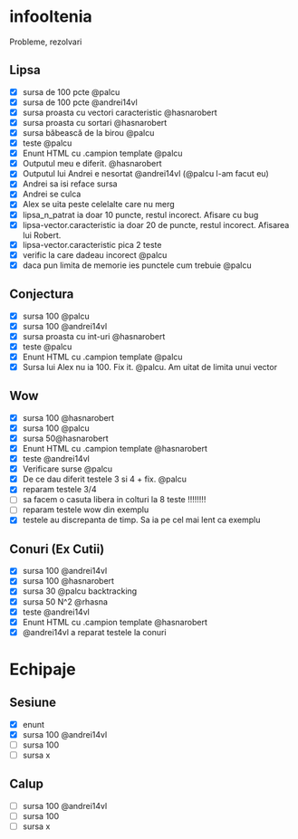 # infooltenia
Probleme, rezolvari

## Lipsa

- [x] sursa de 100 pcte @palcu
- [x] sursa de 100 pcte @andrei14vl
- [x] sursa proasta cu vectori caracteristic @hasnarobert
- [x] sursa proasta cu sortari @hasnarobert
- [x] sursa băbească de la birou @palcu
- [x] teste @palcu
- [x] Enunt HTML cu .campion template @palcu
- [x] Outputul meu e diferit. @hasnarobert
- [x] Outputul lui Andrei e nesortat @andrei14vl (@palcu l-am facut eu)
- [x] Andrei sa isi reface sursa
- [x] Andrei se culca
- [x] Alex se uita peste celelalte care nu merg
- [x] lipsa_n_patrat ia doar 10 puncte, restul incorect. Afisare cu bug
- [x] lipsa-vector.caracteristic ia doar 20 de puncte, restul incorect. Afisarea lui Robert.
- [x] lipsa-vector.caracteristic pica 2 teste
- [x] verific la care dadeau incorect @palcu
- [x] daca pun limita de memorie ies punctele cum trebuie @palcu

## Conjectura

- [x] sursa 100 @palcu
- [x] sursa 100 @andrei14vl
- [x] sursa proasta cu int-uri @hasnarobert
- [x] teste @palcu
- [x] Enunt HTML cu .campion template @palcu
- [x] Sursa lui Alex nu ia 100. Fix it. @palcu. Am uitat de limita unui vector

## Wow

- [x] sursa 100 @hasnarobert
- [x] sursa 100 @palcu
- [x] sursa 50@hasnarobert
- [x] Enunt HTML cu .campion template @hasnarobert
- [x] teste @andrei14vl
- [x] Verificare surse @palcu
- [x] De ce dau diferit testele 3 si 4 + fix. @palcu
- [x] reparam testele 3/4
- [ ] sa facem o casuta libera in colturi la 8 teste !!!!!!!!
- [ ] reparam testele wow din exemplu
- [x] testele au discrepanta de timp. Sa ia pe cel mai lent ca exemplu

## Conuri (Ex Cutii)

- [x] sursa 100 @andrei14vl
- [x] sursa 100 @hasnarobert
- [x] sursa 30 @palcu backtracking
- [x] sursa 50 N^2 @rhasna
- [x] teste @andrei14vl
- [x] Enunt HTML cu .campion template @hasnarobert
- [x] @andrei14vl a reparat testele la conuri

# Echipaje

## Sesiune

- [x] enunt
- [x] sursa 100 @andrei14vl
- [ ] sursa 100
- [ ] sursa x

## Calup

- [ ] sursa 100 @andrei14vl
- [ ] sursa 100
- [ ] sursa x

